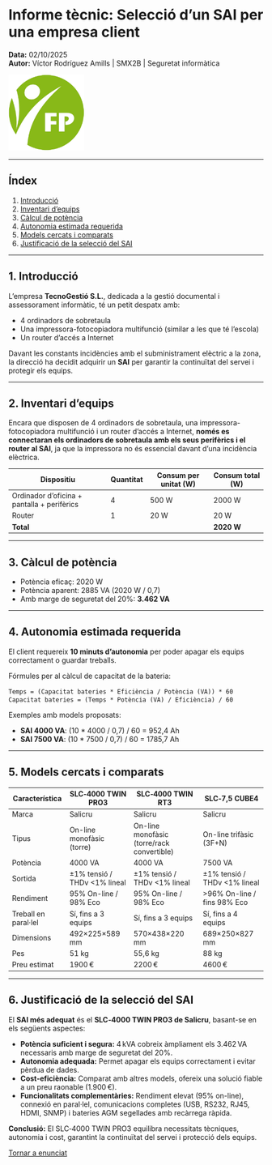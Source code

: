 # Informe tècnic: Selecció d’un SAI per una empresa client
**Data:** 02/10/2025  
**Autor:** Víctor Rodríguez Amills | SMX2B | Seguretat informàtica  

<img src="img/logo_fp.png" alt="Logo de FP de Escola Pia Santa Anna" width="150">

---

## Índex
1. [Introducció](#1-introducció)  
2. [Inventari d’equips](#2-inventari-dequips)  
3. [Càlcul de potència](#3-càlcul-de-potència)  
4. [Autonomia estimada requerida](#4-autonomia-estimada-requerida)  
5. [Models cercats i comparats](#5-models-cercats-i-comparats)  
6. [Justificació de la selecció del SAI](#6-justificació-de-la-selecció-del-sai)  

---

## 1. Introducció
L’empresa **TecnoGestió S.L.**, dedicada a la gestió documental i assessorament informàtic, té un petit despatx amb:  

- 4 ordinadors de sobretaula  
- Una impressora-fotocopiadora multifunció (similar a les que té l’escola)  
- Un router d’accés a Internet  

Davant les constants incidències amb el subministrament elèctric a la zona, la direcció ha decidit adquirir un **SAI** per garantir la continuïtat del servei i protegir els equips.

---

## 2. Inventari d’equips
Encara que disposen de 4 ordinadors de sobretaula, una impressora-fotocopiadora multifunció i un router d’accés a Internet, **només es connectaran els ordinadors de sobretaula amb els seus perifèrics i el router al SAI**, ja que la impressora no és essencial davant d’una incidència elèctrica.

| Dispositiu                         | Quantitat | Consum per unitat (W) | Consum total (W) |
|------------------------------------|-----------|----------------------|-----------------|
| Ordinador d’oficina + pantalla + perifèrics | 4         | 500 W                | 2000 W          |
| Router                              | 1         | 20 W                 | 20 W            |
| **Total**                           |           |                      | **2020 W**      |

---

## 3. Càlcul de potència
- Potència eficaç: 2020 W  
- Potència aparent: 2885 VA (2020 W / 0,7)  
- Amb marge de seguretat del 20%: **3.462 VA**  

---

## 4. Autonomia estimada requerida
El client requereix **10 minuts d’autonomia** per poder apagar els equips correctament o guardar treballs.  

Fórmules per al càlcul de capacitat de la bateria:  

```
Temps = (Capacitat bateries * Eficiència / Potència (VA)) * 60
Capacitat bateries = (Temps * Potència (VA) / Eficiència) / 60
```


Exemples amb models proposats:  

- **SAI 4000 VA**: (10 * 4000 / 0,7) / 60 = 952,4 Ah  
- **SAI 7500 VA**: (10 * 7500 / 0,7) / 60 = 1785,7 Ah  

---

## 5. Models cercats i comparats
| Característica | SLC‑4000 TWIN PRO3 | SLC‑4000 TWIN RT3 | SLC‑7,5 CUBE4 |
|----------------|------------------|-----------------|----------------|
| Marca          | Salicru           | Salicru          | Salicru         |
| Tipus          | On-line monofàsic (torre) | On-line monofàsic (torre/rack convertible) | On-line trifàsic (3F+N) |
| Potència       | 4000 VA           | 4000 VA          | 7500 VA         |
| Sortida        | ±1% tensió / THDv <1% lineal | ±1% tensió / THDv <1% lineal | ±1% tensió / THDv <1% lineal |
| Rendiment      | 95% On-line / 98% Eco | 95% On-line / 98% Eco | >96% On-line / fins 98% Eco |
| Treball en paral·lel | Sí, fins a 3 equips | Sí, fins a 3 equips | Sí, fins a 4 equips |
| Dimensions     | 492×225×589 mm    | 570×438×220 mm   | 689×250×827 mm  |
| Pes            | 51 kg             | 55,6 kg          | 88 kg           |
| Preu estimat   | 1900 €            | 2200 €           | 4600 €          |

---

## 6. Justificació de la selecció del SAI
El **SAI més adequat** és el **SLC‑4000 TWIN PRO3 de Salicru**, basant-se en els següents aspectes:  

- **Potència suficient i segura:** 4 kVA cobreix àmpliament els 3.462 VA necessaris amb marge de seguretat del 20%.  
- **Autonomia adequada:** Permet apagar els equips correctament i evitar pèrdua de dades.  
- **Cost-eficiència:** Comparat amb altres models, ofereix una solució fiable a un preu raonable (1.900 €).  
- **Funcionalitats complementàries:** Rendiment elevat (95% on-line), connexió en paral·lel, comunicacions completes (USB, RS232, RJ45, HDMI, SNMP) i bateries AGM segellades amb recàrrega ràpida.  

**Conclusió:** El SLC‑4000 TWIN PRO3 equilibra necessitats tècniques, autonomia i cost, garantint la continuïtat del servei i protecció dels equips.

[Tornar a enunciat](README.md)
